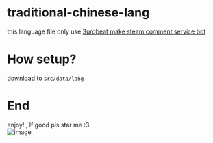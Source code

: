 # traditional-chinese-lang
this language file only use [3urobeat make steam comment service bot](https://github.com/3urobeat/steam-comment-service-bot)<br>
# How setup?
download to `src/data/lang`<br>
# End
enjoy! , lf good pls star me :3 <br>
![image](https://github.com/Tira-tw/traditional-chinese-lang/assets/64715639/728a9823-b6c8-4aa6-9284-d5c860197c19)

